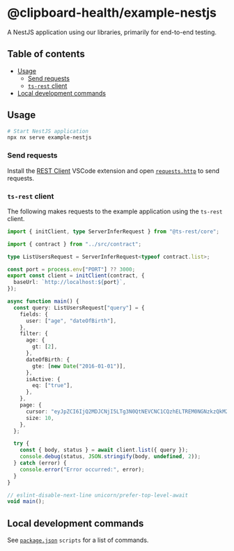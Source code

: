 # @clipboard-health/example-nestjs <!-- omit from toc -->

A NestJS application using our libraries, primarily for end-to-end testing.

## Table of contents <!-- omit from toc -->

- [Usage](#usage)
  - [Send requests](#send-requests)
  - [`ts-rest` client](#ts-rest-client)
- [Local development commands](#local-development-commands)

## Usage

```bash
# Start NestJS application
npx nx serve example-nestjs
```

### Send requests

Install the [REST Client](https://marketplace.visualstudio.com/items?itemName=humao.rest-client) VSCode extension and open [`requests.http`](./requests.http) to send requests.

### `ts-rest` client

The following makes requests to the example application using the `ts-rest` client.

<embedex source="packages/example-nestjs/examples/client.ts">

```ts
import { initClient, type ServerInferRequest } from "@ts-rest/core";

import { contract } from "../src/contract";

type ListUsersRequest = ServerInferRequest<typeof contract.list>;

const port = process.env["PORT"] ?? 3000;
export const client = initClient(contract, {
  baseUrl: `http://localhost:${port}`,
});

async function main() {
  const query: ListUsersRequest["query"] = {
    fields: {
      user: ["age", "dateOfBirth"],
    },
    filter: {
      age: {
        gt: [2],
      },
      dateOfBirth: {
        gte: [new Date("2016-01-01")],
      },
      isActive: {
        eq: ["true"],
      },
    },
    page: {
      cursor: "eyJpZCI6IjQ2MDJCNjI5LTg3N0QtNEVCNC1CQzhELTREM0NGNzkzQkM2NSJ9",
      size: 10,
    },
  };

  try {
    const { body, status } = await client.list({ query });
    console.debug(status, JSON.stringify(body, undefined, 2));
  } catch (error) {
    console.error("Error occurred:", error);
  }
}

// eslint-disable-next-line unicorn/prefer-top-level-await
void main();
```

</embedex>

## Local development commands

See [`package.json`](./package.json) `scripts` for a list of commands.
